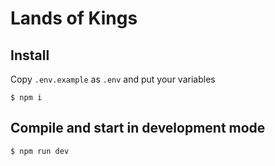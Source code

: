 # Lands of Kings

## Install

Copy `.env.example` as `.env` and put your variables

```
$ npm i
```

## Compile and start in development mode

```
$ npm run dev
```
